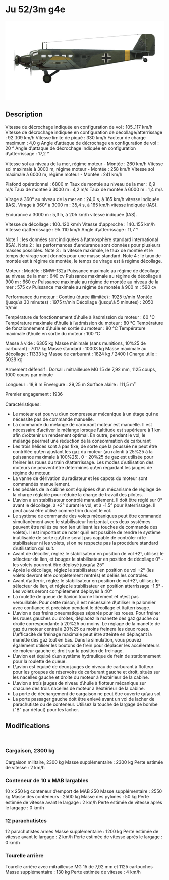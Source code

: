 ﻿# Ju 52/3m g4e

![ju523mg4e](../images/ju523mg4e.png)

## Description

Vitesse de décrochage indiquée en configuration de vol : 105..117 km/h
Vitesse de décrochage indiquée en configuration de décollage/atterrissage : 92..109 km/h
Vitesse limite de piqué : 330 km/h
Facteur de charge maximum : 4,0 g
Angle d\attaque de décrochage en configuration de vol : 20 °
Angle d\attaque de décrochage indiquée en configuration d\atterrissage : 17,2 °

Vitesse sol au niveau de la mer, régime moteur - Montée : 260 km/h
Vitesse sol maximale à 3000 m, régime moteur - Montée : 258 km/h
Vitesse sol maximale à 6000 m, régime moteur - Montée : 241 km/h

Plafond opérationnel : 6800 m
Taux de montée au niveau de la mer : 6,9 m/s
Taux de montée à 3000 m : 4,2 m/s
Taux de montée à 6000 m : 1,4 m/s

Virage à 360° au niveau de la mer en : 24,0 s, à 165 km/h vitesse indiquée (IAS).
Virage à 360° à 3000 m : 35,4 s, à 165 km/h vitesse indiquée (IAS).

Endurance à 3000 m : 5,3 h, à 205 km/h vitesse indiquée (IAS).

Vitesse de décollage : 100..120 km/h
Vitesse d\approche : 140..155 km/h
Vitesse d\atterrissage : 95..110 km/h
Angle d\atterrissage : 11,7 °

Note 1 : les données sont indiquées à l\atmosphère standard international (ISA).
Note 2 : les performances d\endurance sont données pour plusieurs masses possibles.
Note 3 : la vitesse maximale, le taux de montée et le temps de virage sont donnés pour une masse standard.
Note 4 : le taux de montée est à régime de montée, le temps de virage est à régime décollage.

Moteur :
Modèle : BMW-132a
Puissance maximale au régime de décollage au niveau de la mer : 640 cv
Puissance maximale au régime de décollage à 900 m : 660 cv
Puissance maximale au régime de montée au niveau de la mer : 575 cv
Puissance maximale au régime de montée à 900 m : 590 cv

Performance du moteur :
Continu (durée illimitée) : 1925 tr/min
Montée (jusqu\à 30 minutes) : 1975 tr/min
Décollage (jusqu\à 5 minutes) : 2050 tr/min

Température de fonctionnement d\huile à l\admission du moteur : 60 °C
Température maximale d\huile à l\admission du moteur : 80 °C
Température de fonctionnement d\huile en sortie du moteur : 80 °C
Température maximale d\huile en sortie du moteur : 100 °C

Masse à vide : 6305 kg
Masse minimale (sans munitions, 10%25 de carburant) : 7017 kg
Masse standard : 10003 kg
Masse maximale au décollage : 11333 kg
Masse de carburant : 1824 kg / 2400 l
Charge utile : 5028 kg

Armement défensif :
Dorsal : mitrailleuse MG 15 de 7,92 mm, 1125 coups, 1000 coups par minute

Longueur : 18,9 m
Envergure : 29,25 m
Surface alaire : 111,5 m²

Premier engagement : 1936


Caractèristiques:
- Le moteur est pourvu d\un compresseur mécanique à un étage qui ne nécessite pas de commande manuelle.
- La commande du mélange de carburant moteur est manuelle. Il est nécessaire d\activer le mélange lorsque l\altitude est supérieure à 1 km afin d\obtenir un rendement optimal. En outre, pendant le vol, le mélange peermet une réduction de la consommation de carburant
- Les trois hélices sont à pas fixe, de sorte que la poussée ne peut être contrôlée qu\en ajustant les gaz du moteur (au ralenti à 25%25 à la puissance maximale à 100%25). 0 - 20%25 de gaz est utilisée pour freiner les roues du train d\atterrissage. Les modes d\utilisation des moteurs ne peuvent être déterminés qu\en regardant les jauges de régime du moteur.
- La vanne de dérivation du radiateur et les capots du moteur sont commandés manuellement.
- Les pédales de la cabine sont équipées d\un mécanisme de réglage de la charge réglable pour réduire la charge de travail des pilotes.
- L\avion a un stabilisateur controlé manuellement. Il doit être réglé sur 0° avant le décollage, à +2° durant le vol, et à -1.5° pour l\aterrissage. Il peut aussi être utilisé comme trim durant le vol.
- Le système de commande des volets mécaniques peut être commandé simultanément avec le stabilisateur horizontal, ces deux systèmes peuvent être reliés ou non (en utilisant les touches de commande des volets). Il est important de noter qu\il est possible de rendre le système inutilisable de sorte qu\il ne serait pas capable de contrôler ni le stabilisateur ni les volets, si on ne respecte pas la procédure standard d\utilisation qui suit.
- Avant de décoller, réglez le stabilisateur en position de vol +2°, utilisez le sélecteur de lien, et bougez le stabilisateur en position de décollage 0° - les volets pourront être déployé jusqu\à 25°
- Après le décollage, réglez le stabilisateur en position de vol +2° (les volets devront être complètement rentrés) et déliés les controles.
- Avant d\atterrir, réglez le stabilisateur en position de vol +2°, utilisez le sélecteur de lien, et réglez le stabilisateur en position atterrissage -1.5° - Les volets seront complètement déployés à 40°
- La roulette de queue de l\avion tourne librement et n\est pas verouillable. Pour cette raison, il est nécessaire d\utiliser le palonnier avec confiance et précision pendant le décollage et l\atterrissage.
- L\avion a des freins pneumatiques séparés pour les roues. Pour freiner les roues gauches ou droites, déplacez la manette des gaz gauche ou droite correspondante à 20%25 ou moins. Le réglage de la manette de gaz du moteur central à 20%25 ou moins freinera les deux roues. L\efficacité de freinage maximale peut être atteinte en déplaçant la manette des gaz tout en bas. Dans la simulation, vous pouvez également utiliser les boutons de frein pour déplacer les accélérateurs de moteur gauche et droit sur la position de freinage.
- L\avion est équipé d\un système hydraulique de frein de stationnement pour la roulette de queue.
- L\avion est équipé de deux jauges de niveau de carburant à flotteur pour les groupes de réservoirs de carburant gauche et droit, situés sur les nacelles gauche et droite du moteur à l\extérieur de la cabine.
- L\avion a trois jauges de niveau d\huile à flotteur mécanique sur chacune des trois nacelles de moteur à l\extérieur de la cabine.
- La porte de déchargement de cargaison ne peut être ouverte qu\au sol.
- La porte passager gauche doit être enlevé avant un vol de lacher de parachutiste ou de conteneur. Utilisez la touche de largage de bombe ("B" par défaut) pour les lacher.

## Modifications
﻿

### Cargaison, 2300 kg

Cargaison militaire, 2300 kg
Masse supplémentaire : 2300 kg
Perte estimée de vitesse : 2 km/h
﻿

### Conteneur de 10 x MAB largables

10 x 250 kg conteneur d\emport de MAB 250
Masse supplémentaire : 2550 kg
Masse des conteneurs : 2500 kg
Masse des pylones : 50 kg
Perte estimée de vitesse avant le largage : 2 km/h
Perte estimée de vitesse après le largage : 0 km/h﻿

### 12 parachutistes

12 parachutistes armés
Masse supplémentaire : 1200 kg
Perte estimée de vitesse avant le largage : 2 km/h
Perte estimée de vitesse après le largage : 0 km/h﻿

### Tourelle arrière

Tourelle arrière avec mitrailleuse MG 15 de 7,92 mm et 1125 cartouches
Masse supplémentaire : 130 kg
Perte estimée de vitesse : 4 km/h